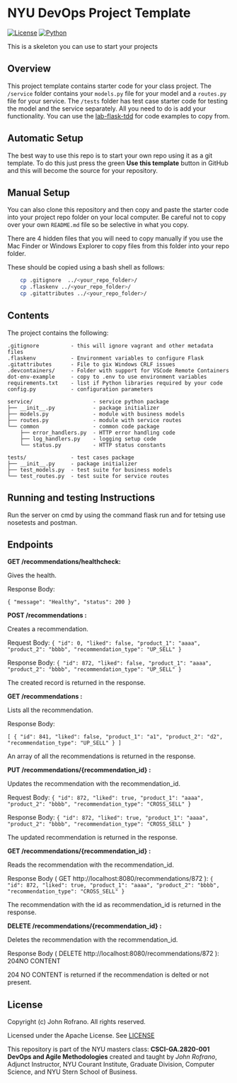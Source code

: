 # NYU DevOps Project Template

[![License](https://img.shields.io/badge/License-Apache_2.0-blue.svg)](https://opensource.org/licenses/Apache-2.0)
[![Python](https://img.shields.io/badge/Language-Python-blue.svg)](https://python.org/)

This is a skeleton you can use to start your projects

## Overview

This project template contains starter code for your class project. The `/service` folder contains your `models.py` file for your model and a `routes.py` file for your service. The `/tests` folder has test case starter code for testing the model and the service separately. All you need to do is add your functionality. You can use the [lab-flask-tdd](https://github.com/nyu-devops/lab-flask-tdd) for code examples to copy from.

## Automatic Setup

The best way to use this repo is to start your own repo using it as a git template. To do this just press the green **Use this template** button in GitHub and this will become the source for your repository.

## Manual Setup

You can also clone this repository and then copy and paste the starter code into your project repo folder on your local computer. Be careful not to copy over your own `README.md` file so be selective in what you copy.

There are 4 hidden files that you will need to copy manually if you use the Mac Finder or Windows Explorer to copy files from this folder into your repo folder.

These should be copied using a bash shell as follows:

```bash
    cp .gitignore  ../<your_repo_folder>/
    cp .flaskenv ../<your_repo_folder>/
    cp .gitattributes ../<your_repo_folder>/
```

## Contents

The project contains the following:

```text
.gitignore          - this will ignore vagrant and other metadata files
.flaskenv           - Environment variables to configure Flask
.gitattributes      - File to gix Windows CRLF issues
.devcontainers/     - Folder with support for VSCode Remote Containers
dot-env-example     - copy to .env to use environment variables
requirements.txt    - list if Python libraries required by your code
config.py           - configuration parameters

service/                   - service python package
├── __init__.py            - package initializer
├── models.py              - module with business models
├── routes.py              - module with service routes
└── common                 - common code package
    ├── error_handlers.py  - HTTP error handling code
    ├── log_handlers.py    - logging setup code
    └── status.py          - HTTP status constants

tests/              - test cases package
├── __init__.py     - package initializer
├── test_models.py  - test suite for business models
└── test_routes.py  - test suite for service routes
```


## Running and testing Instructions

Run the server on cmd by using the command flask run and for tetsing use nosetests and postman.

## Endpoints

**GET /recommendations/healthcheck:**

Gives the health.

Response Body:

`{
    "message": "Healthy",
    "status": 200
}`


**POST /recommendations :**

Creates a recommendation.

Request Body: 
`{
        "id": 0,
        "liked": false,
        "product_1": "aaaa",
        "product_2": "bbbb",
        "recommendation_type": "UP_SELL"
}`

Response Body:
`{
    "id": 872,
    "liked": false,
    "product_1": "aaaa",
    "product_2": "bbbb",
    "recommendation_type": "UP_SELL"
}`

The created record is returned in the response.

**GET /recommendations :**

Lists all the recommendation.

Response Body:

`[
    {
        "id": 841,
        "liked": false,
        "product_1": "a1",
        "product_2": "d2",
        "recommendation_type": "UP_SELL"
    }
]`

An array of all the recommendations is returned in the response.

**PUT /recommendations/{recommendation_id} :**

Updates the recommendation with the recommendation_id.

Request Body: 
`{
        "id": 872,
        "liked": true,
        "product_1": "aaaa",
        "product_2": "bbbb",
        "recommendation_type": "CROSS_SELL"
}`

Response Body:
`{
    "id": 872,
    "liked": true,
    "product_1": "aaaa",
    "product_2": "bbbb",
    "recommendation_type": "CROSS_SELL"
}`

The updated recommendation is returned in the response.

**GET /recommendations/{recommendation_id} :**

Reads the recommendation with the recommendation_id.

Response Body ( GET http://localhost:8080/recommendations/872 ):
`{
    "id": 872,
    "liked": true,
    "product_1": "aaaa",
    "product_2": "bbbb",
    "recommendation_type": "CROSS_SELL"
}`

The recommendation with the id as recommendation_id is returned in the response.

**DELETE /recommendations/{recommendation_id} :**

Deletes the recommendation with the recommendation_id.

Response Body ( DELETE http://localhost:8080/recommendations/872 ):
204NO CONTENT

204 NO CONTENT is returned if the recommendation is delted or not present.

## License

Copyright (c) John Rofrano. All rights reserved.

Licensed under the Apache License. See [LICENSE](LICENSE)

This repository is part of the NYU masters class: **CSCI-GA.2820-001 DevOps and Agile Methodologies** created and taught by *John Rofrano*, Adjunct Instructor, NYU Courant Institute, Graduate Division, Computer Science, and NYU Stern School of Business.
